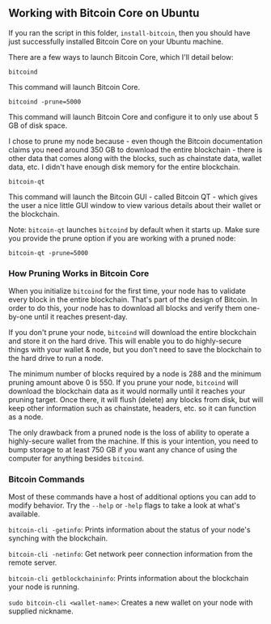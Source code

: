 ## Working with Bitcoin Core on Ubuntu

If you ran the script in this folder, `install-bitcoin`, then you should have just 
successfully installed Bitcoin Core on your Ubuntu machine.

There are a few ways to launch Bitcoin Core, which I'll detail below:

```shell
bitcoind
```

This command will launch Bitcoin Core.

```shell
bitcoind -prune=5000
```

This command will launch Bitcoin Core and configure it to only use about 5 GB of disk space.

I chose to prune my node because - even though the Bitcoin documentation claims you need 
around 350 GB to download the entire blockchain - there is other data that comes along with 
the blocks, such as chainstate data, wallet data, etc. I didn't have enough disk memory for 
the entire blockchain.

```shell
bitcoin-qt
```

This command will launch the Bitcoin GUI - called Bitcoin QT - which gives the user a nice little GUI 
window to view various details about their wallet or the blockchain.

Note: `bitcoin-qt` launches `bitcoind` by default when it starts up. Make sure you provide the prune option if you are working with a pruned node:

```shell
bitcoin-qt -prune=5000
```

### How Pruning Works in Bitcoin Core

When you initialize `bitcoind` for the first time, your node has to validate every block 
in the entire blockchain. That's part of the design of Bitcoin. In order to do this, 
your node has to download all blocks and verify them one-by-one until it reaches present-day.

If you don't prune your node, `bitcoind` will download the entire blockchain and store it on the hard drive. This will enable you to do highly-secure things with your wallet & node, but you don't need to save the blockchain to the hard drive to run a node.

The minimum number of blocks required by a node is 288 and the minimum pruning amount above 0 is 550. If you prune your node, `bitcoind` will download the blockchain data as it would normally until it reaches your pruning target. Once there, it will flush (delete) any blocks from disk, but will keep other information such as chainstate, headers, etc. so it can function as a node.

The only drawback from a pruned node is the loss of ability to operate a highly-secure wallet from the machine. If this is your intention, you need to bump storage to at least 750 GB if you want any chance of using the computer for anything besides `bitcoind`.

### Bitcoin Commands

Most of these commands have a host of additional options you can add to modify behavior. Try the `--help` or `-help` flags to take a look at what's available.

`bitcoin-cli -getinfo`: Prints information about the status of your node's synching with the blockchain.

`bitcoin-cli -netinfo`: Get network peer connection information from the remote server.

`bitcoin-cli getblockchaininfo`: Prints information about the blockchain your node is running.

`sudo bitcoin-cli <wallet-name>`: Creates a new wallet on your node with supplied nickname.